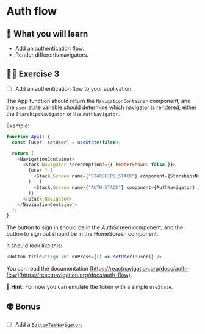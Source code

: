 # Auth flow

## 📡 What you will learn

- Add an authentication flow.
- Render differents navigators.

## 👨‍🚀 Exercise 3

- [ ] Add an authentication flow to your application.

The App function should return the `NavigationContainer` component, and the `user` state variable should determine which navigator is rendered, either the `StarshipsNavigator` or the `AuthNavigator`.

Example:

```javascript
function App() {
  const [user, setUser] = useState(false);

  return (
    <NavigationContainer>
      <Stack.Navigator screenOptions={{ headerShown: false }}>
        {user ? (
          <Stack.Screen name={"STARSHIPS_STACK"} component={StarshipsNavigator} />
        ) : (
          <Stack.Screen name={"AUTH_STACK"} component={AuthNavigator} />
        )}
      </Stack.Navigator>
    </NavigationContainer>
  );
}
```

The button to sign in should be in the AuthScreen component, and the button to sign out should be in the HomeScreen component.

It should look like this:

```javascript
<Button title="Sign in" onPress={() => setUser(!user)} />
```

You can read the documentation [https://reactnavigation.org/docs/auth-flow](https://reactnavigation.org/docs/auth-flow).

**🔭 Hint:** For now you can emulate the token with a simple `useState`.

## 👽 Bonus

- [ ] Add a [`BottomTabNavigator`](https://reactnavigation.org/docs/bottom-tab-navigator/).

